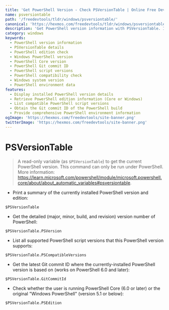 ```yaml
---
title: 'Get PowerShell Version - Check PSVersionTable | Online Free DevTools by Hexmos'
name: psversiontable
path: '/freedevtools/tldr/windows/psversiontable/'
canonical: 'https://hexmos.com/freedevtools/tldr/windows/psversiontable/'
description: 'Get PowerShell version information with PSVersionTable. Inspect PowerShell edition, Git commit ID, and supported script versions easily. Free online tool, no registration required.'
category: windows
keywords:
  - PowerShell version information
  - PSVersionTable details
  - PowerShell edition check
  - Windows PowerShell version
  - PowerShell Core version
  - PowerShell Git commit ID
  - PowerShell script versions
  - PowerShell compatibility check
  - Windows system version
  - PowerShell environment data
features:
  - Display installed PowerShell version details
  - Retrieve PowerShell edition information (Core or Windows)
  - List compatible PowerShell script versions
  - Obtain the Git commit ID of the PowerShell build
  - Provide comprehensive PowerShell environment information
ogImage: 'https://hexmos.com/freedevtools/site-banner.png'
twitterImage: 'https://hexmos.com/freedevtools/site-banner.png'
---
```


# PSVersionTable

> A read-only variable (as `$PSVersionTable`) to get the current PowerShell version.
> This command can only be run under PowerShell.
> More information: <https://learn.microsoft.com/powershell/module/microsoft.powershell.core/about/about_automatic_variables#psversiontable>.

- Print a summary of the currently installed PowerShell version and edition:

`$PSVersionTable`

- Get the detailed (major, minor, build, and revision) version number of PowerShell:

`$PSVersionTable.PSVersion`

- List all supported PowerShell script versions that this PowerShell version supports:

`$PSVersionTable.PSCompatibleVersions`

- Get the latest Git commit ID where the currently-installed PowerShell version is based on (works on PowerShell 6.0 and later):

`$PSVersionTable.GitCommitId`

- Check whether the user is running PowerShell Core (6.0 or later) or the original "Windows PowerShell" (version 5.1 or below):

`$PSVersionTable.PSEdition`
